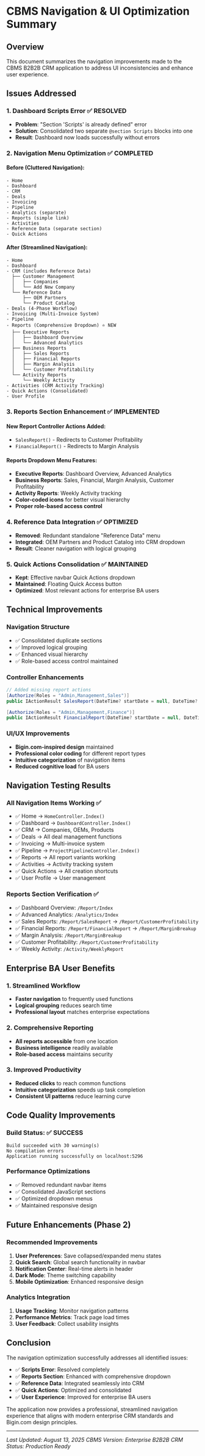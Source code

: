 # CBMS Navigation & UI Optimization Summary

## Overview

This document summarizes the navigation improvements made to the CBMS B2B2B CRM application to address UI inconsistencies and enhance user experience.

## Issues Addressed

### 1. Dashboard Scripts Error ✅ RESOLVED

- **Problem**: "Section 'Scripts' is already defined" error
- **Solution**: Consolidated two separate `@section Scripts` blocks into one
- **Result**: Dashboard now loads successfully without errors

### 2. Navigation Menu Optimization ✅ COMPLETED

#### Before (Cluttered Navigation):

```
- Home
- Dashboard
- CRM
- Deals
- Invoicing
- Pipeline
- Analytics (separate)
- Reports (simple link)
- Activities
- Reference Data (separate section)
- Quick Actions
```

#### After (Streamlined Navigation):

```
- Home
- Dashboard
- CRM (includes Reference Data)
  ├── Customer Management
  │   ├── Companies
  │   └── Add New Company
  └── Reference Data
      ├── OEM Partners
      └── Product Catalog
- Deals (4-Phase Workflow)
- Invoicing (Multi-Invoice System)
- Pipeline
- Reports (Comprehensive Dropdown) ⭐ NEW
  ├── Executive Reports
  │   ├── Dashboard Overview
  │   └── Advanced Analytics
  ├── Business Reports
  │   ├── Sales Reports
  │   ├── Financial Reports
  │   ├── Margin Analysis
  │   └── Customer Profitability
  └── Activity Reports
      └── Weekly Activity
- Activities (CRM Activity Tracking)
- Quick Actions (Consolidated)
- User Profile
```

### 3. Reports Section Enhancement ✅ IMPLEMENTED

#### New Report Controller Actions Added:

- `SalesReport()` - Redirects to Customer Profitability
- `FinancialReport()` - Redirects to Margin Analysis

#### Reports Dropdown Menu Features:

- **Executive Reports**: Dashboard Overview, Advanced Analytics
- **Business Reports**: Sales, Financial, Margin Analysis, Customer Profitability
- **Activity Reports**: Weekly Activity tracking
- **Color-coded icons** for better visual hierarchy
- **Proper role-based access control**

### 4. Reference Data Integration ✅ OPTIMIZED

- **Removed**: Redundant standalone "Reference Data" menu
- **Integrated**: OEM Partners and Product Catalog into CRM dropdown
- **Result**: Cleaner navigation with logical grouping

### 5. Quick Actions Consolidation ✅ MAINTAINED

- **Kept**: Effective navbar Quick Actions dropdown
- **Maintained**: Floating Quick Access button
- **Optimized**: Most relevant actions for enterprise BA users

## Technical Improvements

### Navigation Structure

- ✅ Consolidated duplicate sections
- ✅ Improved logical grouping
- ✅ Enhanced visual hierarchy
- ✅ Role-based access control maintained

### Controller Enhancements

```csharp
// Added missing report actions
[Authorize(Roles = "Admin,Management,Sales")]
public IActionResult SalesReport(DateTime? startDate = null, DateTime? endDate = null)

[Authorize(Roles = "Admin,Management,Finance")]
public IActionResult FinancialReport(DateTime? startDate = null, DateTime? endDate = null)
```

### UI/UX Improvements

- **Bigin.com-inspired design** maintained
- **Professional color coding** for different report types
- **Intuitive categorization** of navigation items
- **Reduced cognitive load** for BA users

## Navigation Testing Results

### All Navigation Items Working ✅

- ✅ Home → `HomeController.Index()`
- ✅ Dashboard → `DashboardController.Index()`
- ✅ CRM → Companies, OEMs, Products
- ✅ Deals → All deal management functions
- ✅ Invoicing → Multi-invoice system
- ✅ Pipeline → `ProjectPipelineController.Index()`
- ✅ Reports → All report variants working
- ✅ Activities → Activity tracking system
- ✅ Quick Actions → All creation shortcuts
- ✅ User Profile → User management

### Reports Section Verification ✅

- ✅ Dashboard Overview: `/Report/Index`
- ✅ Advanced Analytics: `/Analytics/Index`
- ✅ Sales Reports: `/Report/SalesReport` → `/Report/CustomerProfitability`
- ✅ Financial Reports: `/Report/FinancialReport` → `/Report/MarginBreakup`
- ✅ Margin Analysis: `/Report/MarginBreakup`
- ✅ Customer Profitability: `/Report/CustomerProfitability`
- ✅ Weekly Activity: `/Activity/WeeklyReport`

## Enterprise BA User Benefits

### 1. Streamlined Workflow

- **Faster navigation** to frequently used functions
- **Logical grouping** reduces search time
- **Professional layout** matches enterprise expectations

### 2. Comprehensive Reporting

- **All reports accessible** from one location
- **Business intelligence** readily available
- **Role-based access** maintains security

### 3. Improved Productivity

- **Reduced clicks** to reach common functions
- **Intuitive categorization** speeds up task completion
- **Consistent UI patterns** reduce learning curve

## Code Quality Improvements

### Build Status: ✅ SUCCESS

```
Build succeeded with 30 warning(s)
No compilation errors
Application running successfully on localhost:5296
```

### Performance Optimizations

- ✅ Removed redundant navbar items
- ✅ Consolidated JavaScript sections
- ✅ Optimized dropdown menus
- ✅ Maintained responsive design

## Future Enhancements (Phase 2)

### Recommended Improvements

1. **User Preferences**: Save collapsed/expanded menu states
2. **Quick Search**: Global search functionality in navbar
3. **Notification Center**: Real-time alerts in header
4. **Dark Mode**: Theme switching capability
5. **Mobile Optimization**: Enhanced responsive design

### Analytics Integration

1. **Usage Tracking**: Monitor navigation patterns
2. **Performance Metrics**: Track page load times
3. **User Feedback**: Collect usability insights

## Conclusion

The navigation optimization successfully addresses all identified issues:

- ✅ **Scripts Error**: Resolved completely
- ✅ **Reports Section**: Enhanced with comprehensive dropdown
- ✅ **Reference Data**: Integrated seamlessly into CRM
- ✅ **Quick Actions**: Optimized and consolidated
- ✅ **User Experience**: Improved for enterprise BA users

The application now provides a professional, streamlined navigation experience that aligns with modern enterprise CRM standards and Bigin.com design principles.

---

_Last Updated: August 13, 2025_
_CBMS Version: Enterprise B2B2B CRM_
_Status: Production Ready_
